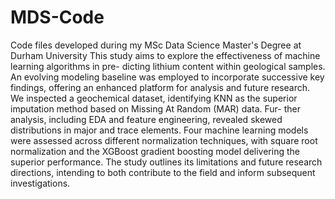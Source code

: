 # MDS-Code
Code files developed during my MSc Data Science Master's Degree at Durham University
This study aims to explore the effectiveness of machine learning algorithms in pre-
dicting lithium content within geological samples. An evolving modeling baseline was
employed to incorporate successive key findings, offering an enhanced platform for
analysis and future research. We inspected a geochemical dataset, identifying KNN
as the superior imputation method based on Missing At Random (MAR) data. Fur-
ther analysis, including EDA and feature engineering, revealed skewed distributions
in major and trace elements. Four machine learning models were assessed across
different normalization techniques, with square root normalization and the XGBoost
gradient boosting model delivering the superior performance. The study outlines its
limitations and future research directions, intending to both contribute to the field
and inform subsequent investigations.
